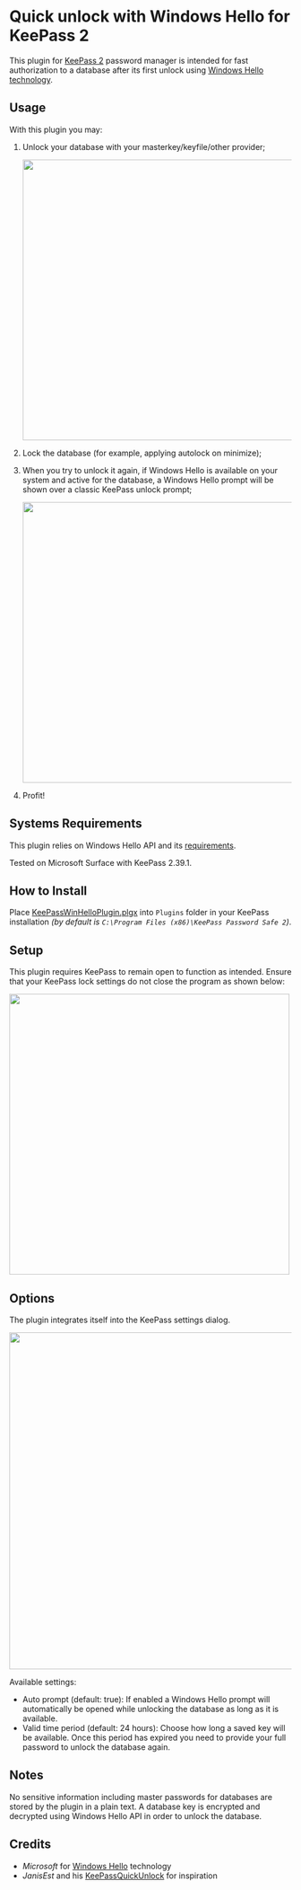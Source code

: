 Quick unlock with Windows Hello for KeePass 2
=============================================

This plugin for [KeePass 2][KeePass] password manager is intended for fast authorization to a database after its first unlock using [Windows Hello technology][WinHello].

[KeePass]: https://keepass.info/
[WinHello]: https://support.microsoft.com/en-us/help/17215/windows-10-what-is-hello

Usage
-----

With this plugin you may:

1. Unlock your database with your masterkey/keyfile/other provider;

    <img src="https://github.com/sirAndros/KeePassWinHello/blob/master/Screenshots/KeePassPrompt.png?raw=true" width=500/>
2. Lock the database (for example, applying autolock on minimize);
3. When you try to unlock it again, if Windows Hello is available on your system and active for the database, a Windows Hello prompt will be shown over a classic KeePass unlock prompt;

    <img src="https://github.com/sirAndros/KeePassWinHello/blob/master/Screenshots/Hello1.png?raw=true" width=500/>
4. Profit!

Systems Requirements
--------------------

This plugin relies on Windows Hello API and its [requirements][WinHelloReq].

Tested on Microsoft Surface with KeePass 2.39.1.

[WinHelloReq]: https://www.microsoft.com/en-US/windows/windows-10-specifications

How to Install
--------------

Place [KeePassWinHelloPlugin.plgx][binLink] into `Plugins` folder in your KeePass installation
*(by default is `C:\Program Files (x86)\KeePass Password Safe 2`)*.

[binLink]: https://github.com/sirAndros/KeePassWinHello/releases "Plugin Releases"

Setup
-----

This plugin requires KeePass to remain open to function as intended. Ensure that your KeePass lock settings do not close the program as shown below:

<img src="https://github.com/sirAndros/KeePassWinHello/blob/master/Screenshots/KeePassLockOptions.png?raw=true" width=500/>

Options
-------

The plugin integrates itself into the KeePass settings dialog.

<img src="https://github.com/sirAndros/KeePassWinHello/blob/master/Screenshots/Options.png?raw=true" width=600/>

Available settings:

* Auto prompt (default: true): If enabled a Windows Hello prompt will automatically be opened while unlocking the database as long as it is available.
* Valid time period (default: 24 hours): Choose how long a saved key will be available. Once this period has expired you need to provide your full password to unlock the database again.

Notes
-----

No sensitive information including master passwords for databases are stored by the plugin in a plain text. A database key is encrypted and decrypted using Windows Hello API in order to unlock the database.

Credits
-------

* _Microsoft_ for [Windows Hello][WinHello] technology
* _JanisEst_ and his [KeePassQuickUnlock](https://github.com/JanisEst/KeePassQuickUnlock) for inspiration
